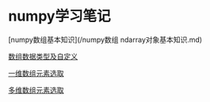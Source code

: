 # numpy学习笔记
[numpy数组基本知识](/numpy数组 ndarray对象基本知识.md)

[数组数据类型及自定义](/数组数据类型自定义.md)

[一维数组元素选取](/一维数组元素选取.md)

[多维数组元素选取](/多维数组的选取.md)
